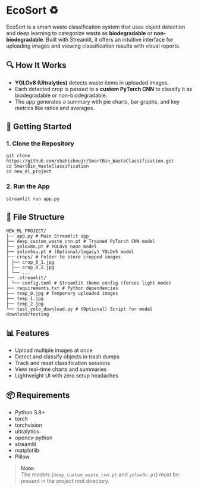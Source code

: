 # EcoSort ♻️

EcoSort is a smart waste classification system that uses object detection and deep learning to categorize waste as **biodegradable** or **non-biodegradable**. Built with Streamlit, it offers an intuitive interface for uploading images and viewing classification results with visual reports.

## 🔍 How It Works

- **YOLOv8 (Ultralytics)** detects waste items in uploaded images.
- Each detected crop is passed to a **custom PyTorch CNN** to classify it as biodegradable or non-biodegradable.
- The app generates a summary with pie charts, bar graphs, and key metrics like ratios and averages.

## 🚀 Getting Started

### 1. Clone the Repository
```
git clone https://github.com/shahishnujr/SmartBin_WasteClassification.git
cd SmartBin_WasteClassification
cd new_ml_project
```

### 2. Run the App
```
streamlit run app.py
```

## 📁 File Structure
```
NEW_ML_PROJECT/
├── app.py # Main Streamlit app
├── deep_custom_waste_cnn.pt # Trained PyTorch CNN model
├── yolov8n.pt # YOLOv8 nano model
├── yolov5su.pt # (Optional/legacy) YOLOv5 model
├── crops/ # Folder to store cropped images
│ ├── crop_0_1.jpg
│ ├── crop_0_2.jpg
│ └── ...
├── .streamlit/
│ └── config.toml # Streamlit theme config (forces light mode)
├── requirements.txt # Python dependencies
├── temp_0.jpg # Temporary uploaded images
├── temp_1.jpg
├── temp_2.jpg
└── test_yolo_download.py # (Optional) Script for model download/testing
```

## 📊 Features

- Upload multiple images at once
- Detect and classify objects in trash dumps
- Track and reset classification sessions
- View real-time charts and summaries
- Lightweight UI with zero setup headaches

## 📦 Requirements

- Python 3.8+
- torch
- torchvision
- ultralytics
- opencv-python
- streamlit
- matplotlib
- Pillow

> **Note:**  
> The models (`deep_custom_waste_cnn.pt` and `yolov8n.pt`) must be present in the project root directory.









